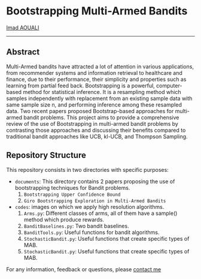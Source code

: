 # Bootstrapping Multi-Armed Bandits

[Imad AOUALI](https://www.linkedin.com/in/imad-aouali/)

---

## Abstract

Multi-Armed bandits have attracted a lot of attention in various applications, from recommender systems and information retrieval to healthcare and finance, due to their performance, their simplicity and properties such as learning from partial feed back. Bootstrapping is a powerful, computer-based method for statistical inference. It is a resampling method which samples independently with replacement from an existing sample data with same sample size n, and performing inference among these resampled data. Two recent papers proposed Bootstrap-based approaches for multi-armed bandit problems. This project aims to provide a comprehensive review of the use of Bootstrapping in multi-armed bandit problems by contrasting those approaches and discussing their benefits compared to traditional bandit approaches like UCB, kl-UCB, and Thompson Sampling.

## Repository Structure

This repository consists in two directories with specific purposes:

- `documents`: This directory contains 2 papers proposing the use of bootstrapping techniques for Bandit problems.
  1. `Bootstrapping Upper Confidence Bound`
  2. `Giro Bootstrapping Exploration in Multi-Armed Bandits`
- `codes`: images on which we apply high resolution algorithms.
  1. `Arms.py`: Different classes of arms, all of them have a sample() method which produce rewards.
  2. `BanditBaselines.py`: Two bandit baselines.
  3. `BanditTools.py`: Useful functions for bandit algorithms.
  4. `StochasticBandit.py`: Useful functions that create specific types of MAB.
  5. `StochasticBandit.py`: Useful functions that create specific types of MAB.
  

For any information, feedback or questions, please [contact me][imad-email]


[imad-email]: mailto:imadaouali9@gmail.com 
